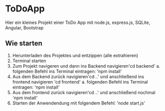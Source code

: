 # ToDoApp

Hier ein kleines Projekt einer ToDo App mit node.js, express.js, SQLite, Angular, Bootstrap

## Wie starten

1. Herunterladen des Projektes und entzippen (alle extrahieren)
2. Terminal starten
3. Zum Projekt navigeren und dann ins Backend navigieren'cd backend'
    a. folgenden Befehl ins Terminal eintragen: 'npm install'
4. Aus dem Backend zurück navigieren'cd ..' und anschließend ins frontend navigieren 'cd frontend'
    a. folgenden Befehl ins Terminal eintragen: 'npm install'
5. Aus dem frontend zurück navigieren'cd ..' und anschließend nochmal 'npm install'
6. Starten der Anwendendung mit folgendem Befehl: 'node start.js'

